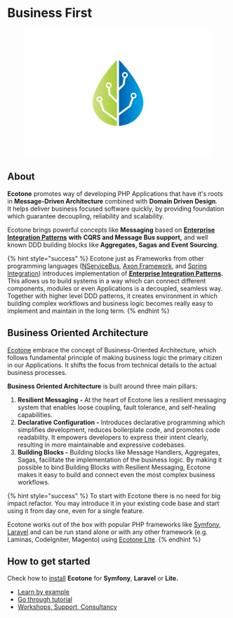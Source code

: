 # Business First

<figure><img src=".gitbook/assets/ecotone_logo_no_background (2).png" alt="" width="563"><figcaption></figcaption></figure>

## About

**Ecotone** promotes way of developing PHP Applications that have it's roots in **Message-Driven Architecture** combined with **Domain Driven Design**.\
It helps deliver business focused software quickly, by providing foundation which guarantee decoupling, reliability and scalability.

Ecotone brings powerful concepts like **Messaging** based on [**Enterprise Integration Patterns**](https://www.enterpriseintegrationpatterns.com/) **with** **CQRS and Message Bus support,** and well known DDD building blocks like **Aggregates, Sagas and Event Sourcing**.

{% hint style="success" %}
Ecotone just as Frameworks from other programming languages ([NServiceBus](https://particular.net/nservicebus), [Axon Framework](https://docs.axoniq.io/reference-guide/), and [Spring Integration](https://spring.io/projects/spring-integration)) introduces implementation of [**Enterprise Integration Patterns**](https://www.enterpriseintegrationpatterns.com/)**.** \
This allows us to build systems in a way which can connect different components, modules or even Applications is a decoupled, seamless way. Together with higher level DDD patterns, it creates environment in which building complex workflows and business logic becomes really easy to implement and maintain in the long term.
{% endhint %}

## Business Oriented Architecture

[Ecotone](https://blog.ecotone.tech/revolutionary-boa-framework-ecotone/) embrace the concept of Business-Oriented Architecture, which follows fundamental principle of making business logic the primary citizen in our Applications. It shifts the focus from technical details to the actual business processes.&#x20;

**Business Oriented Architecture** is built around three main pillars:

1. **Resilient Messaging** **-** At the heart of Ecotone lies a resilient messaging system that enables loose coupling, fault tolerance, and self-healing capabilities.
2. **Declarative Configuration -** Introduces declarative programming which simplifies development, reduces boilerplate code, and promotes code readability. It empowers developers to express their intent clearly, resulting in more maintainable and expressive codebases.
3. **Building Blocks -** Building blocks like Message Handlers, Aggregates, Sagas, facilitate the implementation of the business logic. By making it possible to bind Building Blocks with Resilient Messaging, Ecotone makes it easy to build and connect even the most complex business workflows.

{% hint style="success" %}
To start with Ecotone there is no need for big impact refactor. You may introduce it in your existing code base and start using it from day one, even for a single feature.&#x20;

Ecotone works out of the box with popular PHP frameworks like [Symfony](modules/symfony/symfony-ddd-cqrs-event-sourcing.md), [Laravel](modules/laravel/laravel-ddd-cqrs-event-sourcing.md) and can be run stand alone or with any other framework (e.g. Laminas, CodeIgniter, Magento) using [Ecotone Lite](modules/ecotone-lite/).
{% endhint %}

## How to get started

Check how to [install](install-php-service-bus.md) **Ecotone** for **Symfony**, **Laravel** or **Lite.**

* [Learn by example](quick-start-php-ddd-cqrs-event-sourcing/)
* [Go through tutorial](tutorial-php-ddd-cqrs-event-sourcing/)
* [Workshops, Support, Consultancy](other/contact-workshops-and-support.md)
